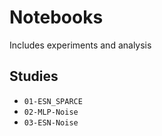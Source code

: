 # Notebooks

Includes experiments and analysis

## Studies

- `01-ESN_SPARCE`
- `02-MLP-Noise`
- `03-ESN-Noise`

